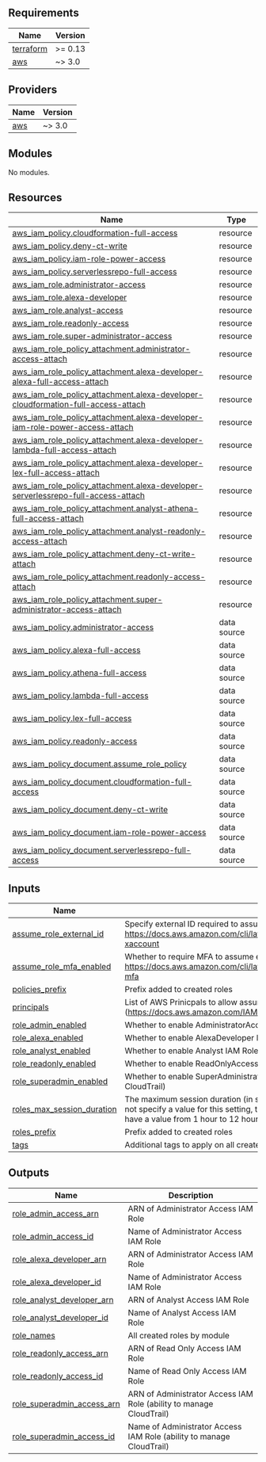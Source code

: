 <!-- markdownlint-disable -->
## Requirements

| Name | Version |
|------|---------|
| <a name="requirement_terraform"></a> [terraform](#requirement\_terraform) | >= 0.13 |
| <a name="requirement_aws"></a> [aws](#requirement\_aws) | ~> 3.0 |

## Providers

| Name | Version |
|------|---------|
| <a name="provider_aws"></a> [aws](#provider\_aws) | ~> 3.0 |

## Modules

No modules.

## Resources

| Name | Type |
|------|------|
| [aws_iam_policy.cloudformation-full-access](https://registry.terraform.io/providers/hashicorp/aws/latest/docs/resources/iam_policy) | resource |
| [aws_iam_policy.deny-ct-write](https://registry.terraform.io/providers/hashicorp/aws/latest/docs/resources/iam_policy) | resource |
| [aws_iam_policy.iam-role-power-access](https://registry.terraform.io/providers/hashicorp/aws/latest/docs/resources/iam_policy) | resource |
| [aws_iam_policy.serverlessrepo-full-access](https://registry.terraform.io/providers/hashicorp/aws/latest/docs/resources/iam_policy) | resource |
| [aws_iam_role.administrator-access](https://registry.terraform.io/providers/hashicorp/aws/latest/docs/resources/iam_role) | resource |
| [aws_iam_role.alexa-developer](https://registry.terraform.io/providers/hashicorp/aws/latest/docs/resources/iam_role) | resource |
| [aws_iam_role.analyst-access](https://registry.terraform.io/providers/hashicorp/aws/latest/docs/resources/iam_role) | resource |
| [aws_iam_role.readonly-access](https://registry.terraform.io/providers/hashicorp/aws/latest/docs/resources/iam_role) | resource |
| [aws_iam_role.super-administrator-access](https://registry.terraform.io/providers/hashicorp/aws/latest/docs/resources/iam_role) | resource |
| [aws_iam_role_policy_attachment.administrator-access-attach](https://registry.terraform.io/providers/hashicorp/aws/latest/docs/resources/iam_role_policy_attachment) | resource |
| [aws_iam_role_policy_attachment.alexa-developer-alexa-full-access-attach](https://registry.terraform.io/providers/hashicorp/aws/latest/docs/resources/iam_role_policy_attachment) | resource |
| [aws_iam_role_policy_attachment.alexa-developer-cloudformation-full-access-attach](https://registry.terraform.io/providers/hashicorp/aws/latest/docs/resources/iam_role_policy_attachment) | resource |
| [aws_iam_role_policy_attachment.alexa-developer-iam-role-power-access-attach](https://registry.terraform.io/providers/hashicorp/aws/latest/docs/resources/iam_role_policy_attachment) | resource |
| [aws_iam_role_policy_attachment.alexa-developer-lambda-full-access-attach](https://registry.terraform.io/providers/hashicorp/aws/latest/docs/resources/iam_role_policy_attachment) | resource |
| [aws_iam_role_policy_attachment.alexa-developer-lex-full-access-attach](https://registry.terraform.io/providers/hashicorp/aws/latest/docs/resources/iam_role_policy_attachment) | resource |
| [aws_iam_role_policy_attachment.alexa-developer-serverlessrepo-full-access-attach](https://registry.terraform.io/providers/hashicorp/aws/latest/docs/resources/iam_role_policy_attachment) | resource |
| [aws_iam_role_policy_attachment.analyst-athena-full-access-attach](https://registry.terraform.io/providers/hashicorp/aws/latest/docs/resources/iam_role_policy_attachment) | resource |
| [aws_iam_role_policy_attachment.analyst-readonly-access-attach](https://registry.terraform.io/providers/hashicorp/aws/latest/docs/resources/iam_role_policy_attachment) | resource |
| [aws_iam_role_policy_attachment.deny-ct-write-attach](https://registry.terraform.io/providers/hashicorp/aws/latest/docs/resources/iam_role_policy_attachment) | resource |
| [aws_iam_role_policy_attachment.readonly-access-attach](https://registry.terraform.io/providers/hashicorp/aws/latest/docs/resources/iam_role_policy_attachment) | resource |
| [aws_iam_role_policy_attachment.super-administrator-access-attach](https://registry.terraform.io/providers/hashicorp/aws/latest/docs/resources/iam_role_policy_attachment) | resource |
| [aws_iam_policy.administrator-access](https://registry.terraform.io/providers/hashicorp/aws/latest/docs/data-sources/iam_policy) | data source |
| [aws_iam_policy.alexa-full-access](https://registry.terraform.io/providers/hashicorp/aws/latest/docs/data-sources/iam_policy) | data source |
| [aws_iam_policy.athena-full-access](https://registry.terraform.io/providers/hashicorp/aws/latest/docs/data-sources/iam_policy) | data source |
| [aws_iam_policy.lambda-full-access](https://registry.terraform.io/providers/hashicorp/aws/latest/docs/data-sources/iam_policy) | data source |
| [aws_iam_policy.lex-full-access](https://registry.terraform.io/providers/hashicorp/aws/latest/docs/data-sources/iam_policy) | data source |
| [aws_iam_policy.readonly-access](https://registry.terraform.io/providers/hashicorp/aws/latest/docs/data-sources/iam_policy) | data source |
| [aws_iam_policy_document.assume_role_policy](https://registry.terraform.io/providers/hashicorp/aws/latest/docs/data-sources/iam_policy_document) | data source |
| [aws_iam_policy_document.cloudformation-full-access](https://registry.terraform.io/providers/hashicorp/aws/latest/docs/data-sources/iam_policy_document) | data source |
| [aws_iam_policy_document.deny-ct-write](https://registry.terraform.io/providers/hashicorp/aws/latest/docs/data-sources/iam_policy_document) | data source |
| [aws_iam_policy_document.iam-role-power-access](https://registry.terraform.io/providers/hashicorp/aws/latest/docs/data-sources/iam_policy_document) | data source |
| [aws_iam_policy_document.serverlessrepo-full-access](https://registry.terraform.io/providers/hashicorp/aws/latest/docs/data-sources/iam_policy_document) | data source |

## Inputs

| Name | Description | Type | Default | Required |
|------|-------------|------|---------|:--------:|
| <a name="input_assume_role_external_id"></a> [assume\_role\_external\_id](#input\_assume\_role\_external\_id) | Specify external ID required to assume enabled roles. Disabled if empty. See: https://docs.aws.amazon.com/cli/latest/userguide/cli-configure-role.html#cli-configure-role-xaccount | `string` | `""` | no |
| <a name="input_assume_role_mfa_enabled"></a> [assume\_role\_mfa\_enabled](#input\_assume\_role\_mfa\_enabled) | Whether to require MFA to assume enabled roles. See: https://docs.aws.amazon.com/cli/latest/userguide/cli-configure-role.html#cli-configure-role-mfa | `bool` | `true` | no |
| <a name="input_policies_prefix"></a> [policies\_prefix](#input\_policies\_prefix) | Prefix added to created roles | `string` | `""` | no |
| <a name="input_principals"></a> [principals](#input\_principals) | List of AWS Prinicpals to allow assuming created IAM roles (https://docs.aws.amazon.com/IAM/latest/UserGuide/reference_policies_elements_principal.html) | `list(string)` | n/a | yes |
| <a name="input_role_admin_enabled"></a> [role\_admin\_enabled](#input\_role\_admin\_enabled) | Whether to enable AdministratorAccess IAM Role | `bool` | `true` | no |
| <a name="input_role_alexa_enabled"></a> [role\_alexa\_enabled](#input\_role\_alexa\_enabled) | Whether to enable AlexaDeveloper IAM Role | `bool` | `false` | no |
| <a name="input_role_analyst_enabled"></a> [role\_analyst\_enabled](#input\_role\_analyst\_enabled) | Whether to enable Analyst IAM Role (ReadOnly + AmazonAthenaFullAccess) | `bool` | `false` | no |
| <a name="input_role_readonly_enabled"></a> [role\_readonly\_enabled](#input\_role\_readonly\_enabled) | Whether to enable ReadOnlyAccess IAM Role | `bool` | `true` | no |
| <a name="input_role_superadmin_enabled"></a> [role\_superadmin\_enabled](#input\_role\_superadmin\_enabled) | Whether to enable SuperAdministratorAccess IAM Role (Administrator with ability to manage CloudTrail) | `bool` | `false` | no |
| <a name="input_roles_max_session_duration"></a> [roles\_max\_session\_duration](#input\_roles\_max\_session\_duration) | The maximum session duration (in seconds) that you want to set for the specified role. If you do not specify a value for this setting, the default maximum of one hour is applied. This setting can have a value from 1 hour to 12 hours. | `number` | `3600` | no |
| <a name="input_roles_prefix"></a> [roles\_prefix](#input\_roles\_prefix) | Prefix added to created roles | `string` | `""` | no |
| <a name="input_tags"></a> [tags](#input\_tags) | Additional tags to apply on all created resources | `map(string)` | `{}` | no |

## Outputs

| Name | Description |
|------|-------------|
| <a name="output_role_admin_access_arn"></a> [role\_admin\_access\_arn](#output\_role\_admin\_access\_arn) | ARN of Administrator Access IAM Role |
| <a name="output_role_admin_access_id"></a> [role\_admin\_access\_id](#output\_role\_admin\_access\_id) | Name of Administrator Access IAM Role |
| <a name="output_role_alexa_developer_arn"></a> [role\_alexa\_developer\_arn](#output\_role\_alexa\_developer\_arn) | ARN of Administrator Access IAM Role |
| <a name="output_role_alexa_developer_id"></a> [role\_alexa\_developer\_id](#output\_role\_alexa\_developer\_id) | Name of Administrator Access IAM Role |
| <a name="output_role_analyst_developer_arn"></a> [role\_analyst\_developer\_arn](#output\_role\_analyst\_developer\_arn) | ARN of Analyst Access IAM Role |
| <a name="output_role_analyst_developer_id"></a> [role\_analyst\_developer\_id](#output\_role\_analyst\_developer\_id) | Name of Analyst Access IAM Role |
| <a name="output_role_names"></a> [role\_names](#output\_role\_names) | All created roles by module |
| <a name="output_role_readonly_access_arn"></a> [role\_readonly\_access\_arn](#output\_role\_readonly\_access\_arn) | ARN of Read Only Access IAM Role |
| <a name="output_role_readonly_access_id"></a> [role\_readonly\_access\_id](#output\_role\_readonly\_access\_id) | Name of Read Only Access IAM Role |
| <a name="output_role_superadmin_access_arn"></a> [role\_superadmin\_access\_arn](#output\_role\_superadmin\_access\_arn) | ARN of Administrator Access IAM Role (ability to manage CloudTrail) |
| <a name="output_role_superadmin_access_id"></a> [role\_superadmin\_access\_id](#output\_role\_superadmin\_access\_id) | Name of Administrator Access IAM Role (ability to manage CloudTrail) |
<!-- markdownlint-restore -->
